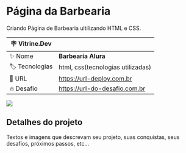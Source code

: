 # Página da Barbearia

Criando Página de Barbearia ultilizando HTML e CSS.

| :placard: Vitrine.Dev |     |
| -------------  | --- |
| :sparkles: Nome        | **Barbearia Alura**
| :label: Tecnologias | html, css(tecnologias utilizadas)
| :rocket: URL         | https://url-deploy.com.br
| :fire: Desafio     | https://url-do-desafio.com.br

<!-- Inserir imagem com a #vitrinedev ao final do link -->
![](https://www.google.com/url?sa=i&url=https%3A%2F%2Fcursos.alura.com.br%2Fforum%2Ftopico-desafio-cabecalho-pagina-home-barbearia-alura-202562&psig=AOvVaw3mwBBHc5wjZW_wk2acmSJn&ust=1671129092049000&source=images&cd=vfe&ved=0CBAQjRxqFwoTCPjc0ZLf-fsCFQAAAAAdAAAAABAE#vitrinedev)

## Detalhes do projeto

Textos e imagens que descrevam seu projeto, suas conquistas, seus desafios, próximos passos, etc...
